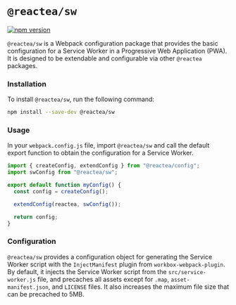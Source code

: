 # `@reactea/sw`

<a href="https://www.npmjs.com/package/@reactea/sw"><img src="https://img.shields.io/npm/v/@reactea/sw.svg?maxAge=3600" alt="npm version" /></a>

`@reactea/sw` is a Webpack configuration package that provides the basic configuration for a Service Worker in a Progressive Web Application (PWA). It is designed to be extendable and configurable via other `@reactea` packages.

### Installation

To install `@reactea/sw`, run the following command:

```bash
npm install --save-dev @reactea/sw
```

### Usage

In your `webpack.config.js` file, import `@reactea/sw` and call the default export function to obtain the configuration for a Service Worker.

```js
import { createConfig, extendConfig } from "@reactea/config";
import swConfig from "@reactea/sw";

export default function myConfig() {
  const config = createConfig();

  extendConfig(reactea, swConfig());

  return config;
}
```

### Configuration

`@reactea/sw` provides a configuration object for generating the Service Worker script with the `InjectManifest` plugin from `workbox-webpack-plugin`. By default, it injects the Service Worker script from the `src/service-worker.js` file, and precaches all assets except for `.map`, `asset-manifest.json`, and `LICENSE` files. It also increases the maximum file size that can be precached to 5MB.
